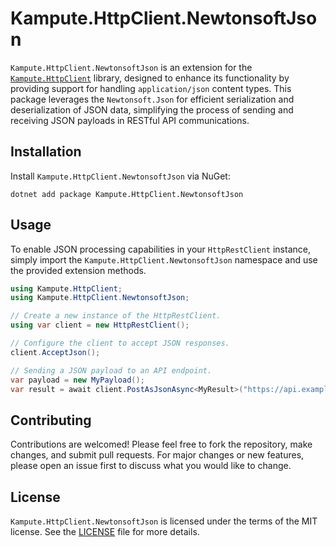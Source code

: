 # Kampute.HttpClient.NewtonsoftJson

`Kampute.HttpClient.NewtonsoftJson` is an extension for the [`Kampute.HttpClient`](https://www.nuget.org/packages/Kampute.HttpClient)
library, designed to enhance its functionality by providing support for handling `application/json` content types. This package leverages
the `Newtonsoft.Json` for efficient serialization and deserialization of JSON data, simplifying the process of sending and receiving JSON
payloads in RESTful API communications.

## Installation

Install `Kampute.HttpClient.NewtonsoftJson` via NuGet:

```shell
dotnet add package Kampute.HttpClient.NewtonsoftJson
```

## Usage

To enable JSON processing capabilities in your `HttpRestClient` instance, simply import the `Kampute.HttpClient.NewtonsoftJson` namespace
and use the provided extension methods.

```csharp
using Kampute.HttpClient;
using Kampute.HttpClient.NewtonsoftJson;

// Create a new instance of the HttpRestClient.
using var client = new HttpRestClient();

// Configure the client to accept JSON responses.
client.AcceptJson();

// Sending a JSON payload to an API endpoint.
var payload = new MyPayload();
var result = await client.PostAsJsonAsync<MyResult>("https://api.example.com/resource", payload);
```

## Contributing

Contributions are welcomed! Please feel free to fork the repository, make changes, and submit pull requests. For major changes or new
features, please open an issue first to discuss what you would like to change.

## License

`Kampute.HttpClient.NewtonsoftJson` is licensed under the terms of the MIT license. See the [LICENSE](LICENSE) file for more details.
